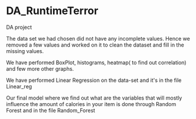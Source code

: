 # DA_RuntimeTerror
DA project

The data set we had chosen did not have any incomplete values.
Hence we removed a few values and worked on it to clean the dataset and fill in the missing values.

We have performed BoxPlot, histograms, heatmap( to find out correlation) and few more other graphs. 


We have performed Linear Regression on the data-set and it's in the file Linear_reg

Our final model where we find out what are the variables that will mostly influence the amount of calories in your item is done through Random Forest and in the file Random_Forest

